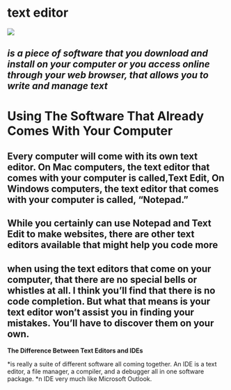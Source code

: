 # text editor

![](http://www.geistinteractive.com/wp-content/uploads/2018/06/EditorFacebook.png)

## *is a piece of software that you download and install on your computer or you access online through your web browser, that allows you to write and manage text*

# **Using The Software That Already Comes With Your Computer**

## Every computer will come with its own text editor. On Mac computers, the text editor that comes with your computer is called,Text Edit, On Windows computers, the text editor that comes with your computer is called, “Notepad.”

## While you certainly can use Notepad and Text Edit to make websites, there are other text editors available that might help you code more

## **when using the text editors that come on your computer, that there are no special bells or whistles at all. I think you’ll find that there is no code completion. But what that means is your text editor won’t assist you in finding your mistakes. You’ll have to discover them on your own.**

**The Difference Between Text Editors and IDEs**

*is really a suite of
different software all coming together. An IDE is a text editor, a file
manager, a compiler, and a debugger all in one software package.
*n IDE very much like Microsoft Outlook.
